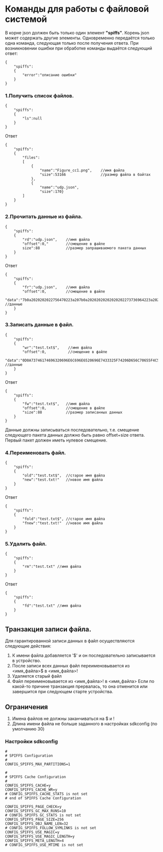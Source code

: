 # Команды для работы с файловой системой
В корне json должен быть только один элемент __"spiffs"__. Корень json может содержать другие элементы. 
Одновременно передаётся только одна команда, следующая только после получения ответа.
При возникновении ошибки при обработке команды выдаётся следующий ответ:
```
{
    "spiffs":
    {
        "error":"описание ошибки"
    }
}
```
### 1.Получить список файлов.
```
{
    "spiffs":
    {
        "ls":null
    }
}
```
Ответ
```
{
    "spiffs":
    {
        "files":
        [
            {
                "name":"Figure_cc1.png",    //имя файла
                "size":53166                //размер файла в байтах
            },
            {
                "name":"udp.json",
                "size":170}
        ]
    }
}
```
### 2.Прочитать данные из файла.
```
{
    "spiffs":
    {
        "rd":"udp.json",    //имя файла
        "offset":0,"        //смещение в файле
        size":88            //размер запрашиваемого пакета данных 
    }
}
```
Ответ
```
{
    "spiffs":
    {
        "fr":"udp.json",    //имя файла
        "offset":0,         //смещение в файле
        "data":"7b0a2020202022756470223a207b0a20202020202020202273736964223a20225265646d695f39343330222c0a20202020202020202270617373776f7264223a2022466f7874726f7431222c0a2020202020202020226465" //данные
    }
}
```
### 3.Записать данные в файл.
```
{
    "spiffs":
    {
        "wr":"test.txt$",    //имя файла
        "offset":0,          //смещение в файле
        "data":"0D0A73746174696320696E6C696E6520696E7433325F74206D656C70655F4C5F61646428726567697374657220696E7433325F74204C5F766172312C20726567697374657220696E7433325F74204C5F76617232290D0A7B" //данные
    }
}
```
Ответ
```
{
    "spiffs":
    {
        "fw":"test.txt$",   //имя файла
        "offset":0,         //смещение в файле
        "size":88           //размер записанных данных 
    }
}
```
Данные должны записываться последовательно, т.е. смещение следующего пакета данных должно быть равно offset+size ответа. Первый пакет должен иметь нулевое смещение.
### 4.Переименовать файл.
```
{
    "spiffs":
    {
        "old":"test.txt$",  //старое имя файла
        "new":"test.txt!"   //новое имя файла
    }
}
```
Ответ
```
{
    "spiffs":
    {
        "fold":"test.txt$", //старое имя файла
        "fnew":"test.txt!"  //новое имя файла
    }
}
```
### 5.Удалить файл.
```
{
    "spiffs":
    {
        "rm":"test.txt" //имя файла
    }
}
```
Ответ
```
{
    "spiffs":
    {
        "fd":"test.txt" //имя файла
    }
}
```
## Транзакция записи файла.
Для гарантированной записи данных в файл осуществляются следующие действия:
1. К имени файла добавляется '$' и он последовательно записывается в устройство.
2. После записи всех данных файл переименовывается из <имя_файла>$ в <имя_файла>!
3. Удаляется старый файл
4. Файл переименовывается из <имя_файла>! в <имя_файла>
Если по какой-то причине транзакция прервалась, то она отменится или завершится при следующем старте устройства.
## Ограничения   
1. Имена файлов не должны заканчиваться на $ и !
2. Длина имени файла не больше заданного в настройках sdkconfig (по умолчанию 30)
### Настройки sdkconfig
```
#
# SPIFFS Configuration
#
CONFIG_SPIFFS_MAX_PARTITIONS=1

#
# SPIFFS Cache Configuration
#
CONFIG_SPIFFS_CACHE=y
CONFIG_SPIFFS_CACHE_WR=y
# CONFIG_SPIFFS_CACHE_STATS is not set
# end of SPIFFS Cache Configuration

CONFIG_SPIFFS_PAGE_CHECK=y
CONFIG_SPIFFS_GC_MAX_RUNS=10
# CONFIG_SPIFFS_GC_STATS is not set
CONFIG_SPIFFS_PAGE_SIZE=256
CONFIG_SPIFFS_OBJ_NAME_LEN=32
# CONFIG_SPIFFS_FOLLOW_SYMLINKS is not set
CONFIG_SPIFFS_USE_MAGIC=y
CONFIG_SPIFFS_USE_MAGIC_LENGTH=y
CONFIG_SPIFFS_META_LENGTH=4
# CONFIG_SPIFFS_USE_MTIME is not set
```
